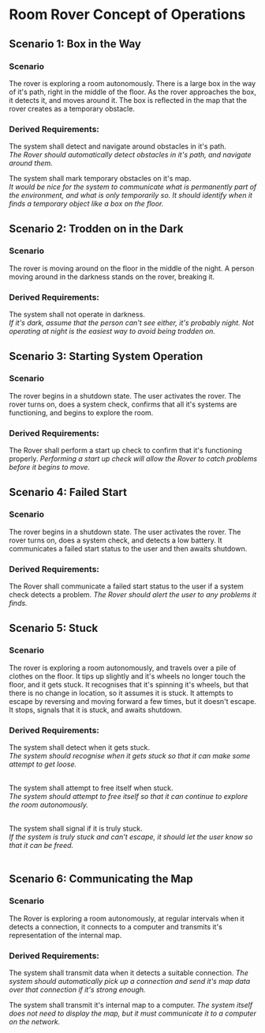 # Room Rover Concept of Operations

## Scenario 1: Box in the Way

### Scenario
The rover is exploring a room autonomously. There is a large box in the way of it's path, right in the middle of the floor. As the rover approaches the box, it detects it, and moves around it. The box is reflected in the map that the rover creates as a temporary obstacle.

### Derived Requirements:
The system shall detect and navigate around obstacles in it's path.<br>
<i>The Rover should automatically detect obstacles in it's path, and navigate around them.</i><br>

The system shall mark temporary obstacles on it's map.<br>
<i>It would be nice for the system to communicate what is permanently part of the environment, and what is only temporarily so. It should identify when it finds a temporary object like a box on the floor.</i>

## Scenario 2: Trodden on in the Dark

### Scenario
The rover is moving around on the floor in the middle of the night. A person moving around in the darkness stands on the rover, breaking it.

### Derived Requirements:
The system shall not operate in darkness.<br>
<i>If it's dark, assume that the person can't see either, it's probably night. Not operating at night is the easiest way to avoid being trodden on. </i>

## Scenario 3: Starting System Operation

### Scenario
The rover begins in a shutdown state. The user activates the rover. The rover turns on, does a system check, confirms that all it's systems are functioning, and begins to explore the room.

### Derived Requirements:
The Rover shall perform a start up check to confirm that it's functioning properly.
<i>Performing a start up check will allow the Rover to catch problems before it begins to move.</i>

## Scenario 4: Failed Start

### Scenario
The rover begins in a shutdown state. The user activates the rover. The rover turns on, does a system check, and detects a low battery. It communicates a failed start status to the user and then awaits shutdown.

### Derived Requirements:
The Rover shall communicate a failed start status to the user if a system check detects a problem.
<i>The Rover should alert the user to any problems it finds.</i>

## Scenario 5: Stuck

### Scenario
The rover is exploring a room autonomously, and travels over a pile of clothes on the floor. It tips up slightly and it's wheels no longer touch the floor, and it gets stuck. It recognises that it's spinning it's wheels, but that there is no change in location, so it assumes it is stuck. It attempts to escape by reversing and moving forward a few times, but it doesn't escape. It stops, signals that it is stuck, and awaits shutdown.

### Derived Requirements:
The system shall detect when it gets stuck.<br>
<i>The system should recognise when it gets stuck so that it can make some attempt to get loose.</i><br><br>
  
The system shall attempt to free itself when stuck.<br>
<i>The system should attempt to free itself so that it can continue to explore the room autonomously. </i><br><br>

The system shall signal if it is truly stuck.<br>
<i>If the system is truly stuck and can't escape, it should let the user know so that it can be freed.</i><br><br>

## Scenario 6: Communicating the Map

### Scenario
The Rover is exploring a room autonomously, at regular intervals when it detects a connection, it connects to a computer and transmits it's representation of the internal map.

### Derived Requirements:
The system shall transmit data when it detects a suitable connection.
<i>The system should automatically pick up a connection and send it's map data over that connection if it's strong enough.</i><br>

The system shall transmit it's internal map to a computer.
<i>The system itself does not need to display the map, but it must communicate it to a computer on the network.</i>
